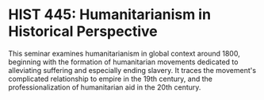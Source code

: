 # HIST 445: Humanitarianism in Historical Perspective

This seminar examines humanitarianism in global context around 1800, beginning with the formation of humanitarian movements dedicated to alleviating suffering and especially ending slavery. It traces the movement's complicated relationship to empire in the 19th century, and the professionalization of humanitarian aid in the 20th century.